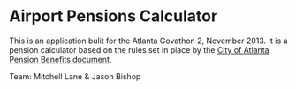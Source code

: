 # Airport Pensions Calculator

This is an application bulit for the Atlanta Govathon 2, November 2013.  It is a pension calculator based on the rules set in place by the [City of Atlanta Pension Benefits document](http://atlantaga.gov/modules/showdocument.aspx?documentid=1381).

Team:  Mitchell Lane & Jason Bishop


